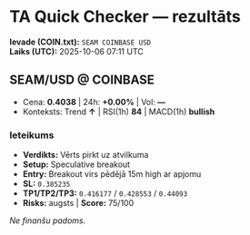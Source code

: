 # TA Quick Checker — rezultāts

**Ievade (COIN.txt):** `SEAM COINBASE USD`  
**Laiks (UTC):** 2025-10-06 07:11 UTC

## SEAM/USD @ COINBASE
- Cena: **0.4038** | 24h: **+0.00%** | Vol: **—**
- Konteksts: Trend **↑** | RSI(1h) **84** | MACD(1h) **bullish**

### Ieteikums
- **Verdikts:** Vērts pirkt uz atvilkuma
- **Setup:** Speculative breakout
- **Entry:** Breakout virs pēdējā 15m high ar apjomu
- **SL:** `0.385235`
- **TP1/TP2/TP3:** `0.416177` / `0.428553` / `0.44093`
- **Risks:** augsts | **Score:** 75/100

*Ne finanšu padoms.*
